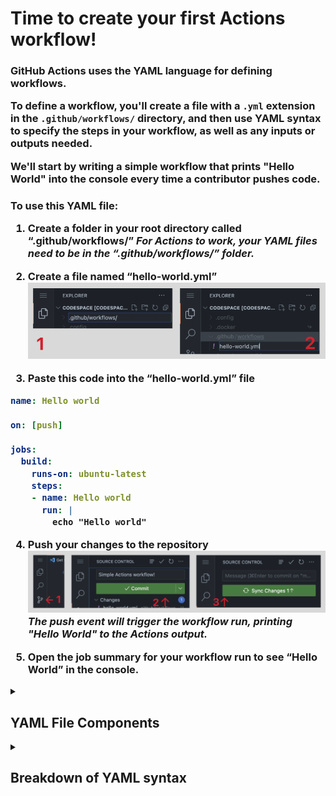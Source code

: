 <h1>Time to create your first Actions workflow!</h1>

<h3>
GitHub Actions uses the YAML language for defining workflows.

To define a workflow, you'll create a file with a `.yml` extension in the `.github/workflows/` directory, and then use YAML syntax to specify the steps in your workflow, as well as any inputs or outputs needed.

We'll start by writing a simple workflow that prints "Hello World" into the console every time a contributor pushes code.</h3>

<h3>To use this YAML file:

1. Create a folder in your root directory called “.github/workflows/”
_For Actions to work, your YAML files need to be in the “.github/workflows/” folder._

2. Create a file named “hello-world.yml”
![](./create-file.png)

3. Paste this code into the “hello-world.yml” file
```yml
name: Hello world

on: [push]

jobs:
  build:
    runs-on: ubuntu-latest
    steps:
    - name: Hello world
      run: |
        echo "Hello world"
```

4. Push your changes to the repository
![](./push-changes.png)
_The push event will trigger the workflow run, printing "Hello World" to the Actions output._

5. Open the job summary for your workflow run to see “Hello World” in the console.</h3>


<details>
<summary><h2>YAML File Components</h2></summary>
<br>

## “on:”
<h3>Specifies which events will trigger the workflow. This field can contain one or more trigger events. Trigger events can be anything from a Pull Request to a new issue being created. You can even trigger workflows manually, on a specified schedule, or from an external event happening outside of GitHub (through an API integration).</h3>

## “jobs:”
<h3>Defines a set of tasks to be executed as part of the workflow. Jobs are defined by a key (the name of the job) and the value (the details of the job). In this example, the job will run a single step that uses the echo command to print "Hello World" to the console. You can define multiple jobs in a single workflow, and each job can have multiple steps. Jobs can also depend on other jobs, allowing you to define complex workflows that execute multiple tasks in a specific order.</h3>

## “build:”
<h3>This is the name of that specific job. A job is a named set of steps that define the work that needs to be done as part of a workflow. You can change the name of this job and it will still work.</h3>

## “runs-on:”
<h3>This defines the job’s “runners”. A runner is an execution environment that runs your workflow’s jobs. In this case, it’s the standard 2-core Ubuntu virtual machine hosted by GitHub. We also offer 3-core macOS runners, and various sizes of VMs available for Linux and Windows.. When you create a workflow, you can specify which type of runner the workflow should run on by using the runs-on field in the YAML file.</h3>

## “steps:”
<h3>The value of the "steps" key is a list of objects, where each object defines a single action and its properties. Each task is represented by a "step" and is defined using a “- ” followed by a block of YAML that specifies the task to be performed.</h3>

## “- uses:”
<h3>This is one of the tasks that will be executed as part of the action. In this case, the “uses” field specifies the “actions/checkout” action, version v2. This action is responsible for checking out the code from the repository and making it available to the rest of the workflow. With “uses”, you can reference an open source action from the marketplace, or a defined action in one of your own private or public repositories.</h3>

## “- run:”
<h3>This tells you what command to run. Here, we run the echo command to print "Hello World" to the console. You can run any command that is available on the runner operating system. These could be shell commands, scripts, or executables.

For example, you can use “- run: ls” to list the files in the current directory, “- run: ./my-script.sh” to run a shell script, or - run: python my-script.py to run a Python script.

You can run multiple commands in a single “- run:” step by separating them with “&&”. For example, “- run: command1 && command2” would run command1 followed by command2.

Keep in mind that the “- run:” step will only succeed if the command returns an exit code of 0. If the command returns a non-zero exit code, the step will be considered a failure.</h3>
</details>

<details>
<summary><h2>Breakdown of YAML syntax</h2></summary>
<h3>YAML (short for “Yet Another Markup Language”) is a human-readable data serialization language that is used for storing and transmitting data structures and configurations. It is often used for configuration files, but can also be used for storing data in a serialized form, such as database dumps or log files.

**Some basic rules for YAML syntax in GitHub Actions:**

- Indentation & Spaces: YAML files use indentation to indicate structure, with each level of indentation representing a new level in the hierarchy. You indent with spaces (NOT TABS). In addition, there MUST be spaces between element parts.
[Code block example]
✅ For example, this syntax will work: “Key: Value”
⛔ But this will fail: “Key:Value”. (Because there’s no space after the colon)
- Key-Value Pairs: YAML files use key-value pairs to represent data. The key is on the left side of the colon, and the value is on the right. Here are some examples:
[Code block example]
> - key: value
> - number: 299
> - quoted-string: "some text description"
> - unquoted-string: strings do not have to be quoted, but I recommend using quotes for readability
> - boolean: true
> - keys can have species in them: and so can values
> - null-key-value: null
- Quotes: String values do not need to be quoted, unless they contain special characters or if the value starts with certain characters (such as @, %, or ``). In these cases, single or double quotes can be used to enclose the value.
- Lists & Collections: Lists and collections are represented by a hyphen followed by a space(“- ”) and can contain multiple items. Each item in the list must be indented at the same level.
[Code block example]
- Dictionaries: Dictionaries (also known as maps or associative arrays) are represented by a key followed by a colon and a value, with each key-value pair being indented at the same level.
[Code block example]
- Begin/End document: Defining the start and end of a document is optional. To start a document insert '---' at the top of the document, to end it, insert '...'
Comments: Comments are defined with a hash (“#”) before the comment’s text
[Code block example]
\# this is a comment\<br />
- Key: Value #this another comment

</details>
